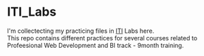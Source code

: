# ITI_Labs
I'm collectecting my practicing files in <a href="https://www.iti.gov.eg/">ITI</a> Labs here.<br>
This repo contains different practices for several courses related to Profeesional Web Development and BI track - 9month training.
